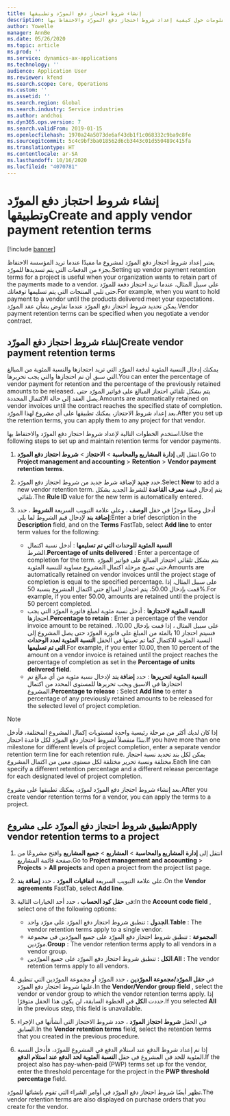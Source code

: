 ```yaml
---
title: إنشاء شروط احتجاز دفع المورّد وتطبيقها
description: يقدم هذا الموضوع معلومات حول كيفية إعداد شروط احتجاز دفع المورّد والاحتفاظ بها.
author: Yowelle
manager: AnnBe
ms.date: 05/26/2020
ms.topic: article
ms.prod: ''
ms.service: dynamics-ax-applications
ms.technology: ''
audience: Application User
ms.reviewer: kfend
ms.search.scope: Core, Operations
ms.custom: ''
ms.assetid: ''
ms.search.region: Global
ms.search.industry: Service industries
ms.author: andchoi
ms.dyn365.ops.version: 7
ms.search.validFrom: 2019-01-15
ms.openlocfilehash: 1970a24a5073de6af43db1f1c068332c9ba9c8fe
ms.sourcegitcommit: 5c4c9bf3ba018562d6cb3443c01d550489c415fa
ms.translationtype: HT
ms.contentlocale: ar-SA
ms.lasthandoff: 10/16/2020
ms.locfileid: "4070781"
---
```

# <a name="create-and-apply-vendor-payment-retention-terms"></a><span data-ttu-id="a757c-103">إنشاء شروط احتجاز دفع المورّد وتطبيقها</span><span class="sxs-lookup"><span data-stu-id="a757c-103">Create and apply vendor payment retention terms</span></span>

[!include [banner](../includes/banner.md)] 

<span data-ttu-id="a757c-104">يعتبر إعداد شروط احتجاز دفع المورّد لمشروع ما مفيدًا عندما تريد المؤسسة الاحتفاظ بجزء من الدفعات التي يتم تسديدها للمورّد.</span><span class="sxs-lookup"><span data-stu-id="a757c-104">Setting up vendor payment retention terms for a project is useful when your organization wants to retain part of the payments made to a vendor.</span></span> <span data-ttu-id="a757c-105">على سبيل المثال، عندما تريد احتجاز دفعة للمورّد حتى تلبي المنتجات التي يتم تسليمها توقعاتك.</span><span class="sxs-lookup"><span data-stu-id="a757c-105">For example, when you want to hold payment to a vendor until the products delivered meet your expectations.</span></span> <span data-ttu-id="a757c-106">يمكن تحديد شروط احتجاز دفع المورّد عندما تفاوض بشأن عقد المورّد.</span><span class="sxs-lookup"><span data-stu-id="a757c-106">Vendor payment retention terms can be specified when you negotiate a vendor contract.</span></span>

## <a name="create-vendor-payment-retention-terms"></a><span data-ttu-id="a757c-107">إنشاء شروط احتجاز دفع المورّد</span><span class="sxs-lookup"><span data-stu-id="a757c-107">Create vendor payment retention terms</span></span>

<span data-ttu-id="a757c-108">يمكنك إدخال النسبة المئوية لدفعة المورّد التي تريد احتجازها والنسبة المئوية من المبالغ التي سبق أن تم احتجازها والتي يجب تحريرها.</span><span class="sxs-lookup"><span data-stu-id="a757c-108">You can enter the percentage of vendor payment for retention and the percentage of the previously retained amounts to be released.</span></span> <span data-ttu-id="a757c-109">يتم بشكل تلقائي احتجاز المبالغ على فواتير المورّد حتى يصل العقد إلى حالة الاكتمال المحددة.</span><span class="sxs-lookup"><span data-stu-id="a757c-109">Amounts are automatically retained on vendor invoices until the contract reaches the specified state of completion.</span></span> <span data-ttu-id="a757c-110">بعد إعداد شروط الاحتجاز، يمكنك تطبيقها على أي مشروع لهذا المورّد.</span><span class="sxs-lookup"><span data-stu-id="a757c-110">After you set up the retention terms, you can apply them to any project for that vendor.</span></span>

<span data-ttu-id="a757c-111">استخدم الخطوات التالية لإعداد شروط احتجاز دفع المورّد والاحتفاظ بها.</span><span class="sxs-lookup"><span data-stu-id="a757c-111">Use the following steps to set up and maintain retention terms for vendor payments.</span></span> 

1. <span data-ttu-id="a757c-112">انتقل إلى **إدارة المشاريع والمحاسبة‬** > **الاحتجاز** > **شروط احتجاز دفع المورّد**.</span><span class="sxs-lookup"><span data-stu-id="a757c-112">Go to **Project management and accounting** > **Retention** > **Vendor payment retention terms**.</span></span>
2. <span data-ttu-id="a757c-113">حدد **جديد** لإضافة شرط جديد من شروط احتجاز دفع المورّد.</span><span class="sxs-lookup"><span data-stu-id="a757c-113">Select **New** to add a new vendor retention term.</span></span> <span data-ttu-id="a757c-114">يتم إدخال قيمة **معرف القاعدة** للشرط الجديد بشكل تلقائي.</span><span class="sxs-lookup"><span data-stu-id="a757c-114">The **Rule ID** value for the new term is automatically entered.</span></span> 
3. <span data-ttu-id="a757c-115">أدخل وصفًا موجزًا في حقل **الوصف** ، وعلى علامة التبويب السريعة **الشروط** ، حدد **إضافة بند** لإدخال قيم الشروط لما يلي:</span><span class="sxs-lookup"><span data-stu-id="a757c-115">Enter a brief description in the **Description** field, and on the **Terms** FastTab, select **Add line** to enter term values for the following:</span></span>

   - <span data-ttu-id="a757c-116">**النسبة المئوية للوحدات التي تم تسليمها** : أدخل نسبة اكتمال الشرط.</span><span class="sxs-lookup"><span data-stu-id="a757c-116">**Percentage of units delivered** : Enter a percentage of completion for the term.</span></span> <span data-ttu-id="a757c-117">يتم بشكل تلقائي احتجاز المبالغ على فواتير المورّد حتى تصبح مرحلة اكتمال المشروع مساوية للنسبة المئوية.</span><span class="sxs-lookup"><span data-stu-id="a757c-117">Amounts are automatically retained on vendor invoices until the project stage of completion is equal to the specified percentage.</span></span> <span data-ttu-id="a757c-118">على سبيل المثال، إذا قمت بإدخال 50.00، يتم احتجاز المبالغ حتى اكتمال المشروع بنسبة 50%.</span><span class="sxs-lookup"><span data-stu-id="a757c-118">For example, if you enter 50.00, amounts are retained until the project is 50 percent completed.</span></span>
   - <span data-ttu-id="a757c-119">**النسبة المئوية لاحتجازها** : أدخل نسبة مئوية لمبلغ فاتورة المورّد التي يجب احتجازها.</span><span class="sxs-lookup"><span data-stu-id="a757c-119">**Percentage to retain** : Enter a percentage of the vendor invoice amount to be retained.</span></span> <span data-ttu-id="a757c-120">على سبيل المثال ، إذا قمت بإدخال 10.00، فسيتم احتجاز 10 بالمئة من المبلغ على فاتورة المورّد حتى يصل المشروع إلى النسبة المئوية للاكتمال كما تم تعيينها في الحقل **النسبة المئوية لعدد الوحدات التي تم تسليمها**.</span><span class="sxs-lookup"><span data-stu-id="a757c-120">For example, if you enter 10.00, then 10 percent of the amount on a vendor invoice is retained until the project reaches the percentage of completion as set in the **Percentage of units delivered field**.</span></span>
   - <span data-ttu-id="a757c-121">**النسبة المئوية لتحريرها** : حدد **إضافة بند** لإدخال نسبة مئوية من أي مبالغ تم احتجازها في الاسبق ويجب تحريرها للمستوى المحدد من اكتمال المشروع.</span><span class="sxs-lookup"><span data-stu-id="a757c-121">**Percentage to release** : Select **Add line** to enter a percentage of any previously retained amounts to be released for the selected level of project completion.</span></span>

> [!NOTE]
> <span data-ttu-id="a757c-122">إذا كان لديك أكثر من مرحلة رئيسية واحدة لمستويات إكمال المشروع المختلفة، فأدخل بندًا منفصلاً لشروط احتجاز دفع المورّد لكل قاعدة احتجاز.</span><span class="sxs-lookup"><span data-stu-id="a757c-122">If you have more than one milestone for different levels of project completion, enter a separate vendor retention term line for each retention rule.</span></span> <span data-ttu-id="a757c-123">يمكن لكل بند تحديد نسبة احتجاز مختلفة ونسبة تحرير مختلفة لكل مستوى معين من اكتمال المشروع.</span><span class="sxs-lookup"><span data-stu-id="a757c-123">Each line can specify a different retention percentage and a different release percentage for each designated level of project completion.</span></span>

<span data-ttu-id="a757c-124">بعد إنشاء شروط احتجاز دفع المورّد لمورّد، يمكنك تطبيقها على مشروع.</span><span class="sxs-lookup"><span data-stu-id="a757c-124">After you create vendor retention terms for a vendor, you can apply the terms to a project.</span></span>

## <a name="apply-vendor-retention-terms-to-a-project"></a><span data-ttu-id="a757c-125">تطبيق شروط احتجاز دفع المورّد على مشروع</span><span class="sxs-lookup"><span data-stu-id="a757c-125">Apply vendor retention terms to a project</span></span>

1. <span data-ttu-id="a757c-126">انتقل إلى **إدارة المشاريع والمحاسبة‬** > **المشاريع** > **جميع المشاريع** وافتح مشروعًا من صفحة قائمة المشاريع.</span><span class="sxs-lookup"><span data-stu-id="a757c-126">Go to **Project management and accounting** > **Projects** > **All projects** and open a project from the project list page.</span></span>
2. <span data-ttu-id="a757c-127">على علامة التبويب السريعة **اتفاقيات المورّد** ، حدد **إضافة بند**.</span><span class="sxs-lookup"><span data-stu-id="a757c-127">On the **Vendor agreements** FastTab, select **Add line**.</span></span>
3. <span data-ttu-id="a757c-128">في **حقل كود الحساب** ، حدد أحد الخيارات التالية:</span><span class="sxs-lookup"><span data-stu-id="a757c-128">In the **Account code field** , select one of the following options:</span></span> 

   - <span data-ttu-id="a757c-129">**الجدول** : تنطبق شروط احتجاز دفع المورّد على مورّد واحد.</span><span class="sxs-lookup"><span data-stu-id="a757c-129">**Table** : The vendor retention terms apply to a single vendor.</span></span>
   - <span data-ttu-id="a757c-130">**المجموعة** : تنطبق شروط احتجاز دفع المورّد على جميع المورّدين في مجموعة مورّدين.</span><span class="sxs-lookup"><span data-stu-id="a757c-130">**Group** : The vendor retention terms apply to all vendors in a vendor group.</span></span>
   - <span data-ttu-id="a757c-131">**الكل** : تنطبق شروط احتجاز دفع المورّد على جميع المورّدين.</span><span class="sxs-lookup"><span data-stu-id="a757c-131">**All** : The vendor retention terms apply to all vendors.</span></span>

4. <span data-ttu-id="a757c-132">في **حقل المورّد/مجموعة المورّدين** ، حدد المورّد أو مجموعة المورّدين التي تنطبق عليها شروط احتجاز دفع المورّد.</span><span class="sxs-lookup"><span data-stu-id="a757c-132">In the **Vendor/Vendor group field** , select the vendor or vendor group to which the vendor retention terms apply.</span></span> <span data-ttu-id="a757c-133">إذا حددت **الكل** في الخطوة السابقة، لن يكون هذا الحقل متوفرًا.</span><span class="sxs-lookup"><span data-stu-id="a757c-133">If you selected **All** in the previous step, this field is unavailable.</span></span>
5. <span data-ttu-id="a757c-134">في الحقل **شروط احتجاز المورّد** ، حدد شروط الاحتجاز التي أنشأتها في الإجراء السابق.</span><span class="sxs-lookup"><span data-stu-id="a757c-134">In the **Vendor retention terms** field, select the retention terms that you created in the previous procedure.</span></span>
6. <span data-ttu-id="a757c-135">إذا تم إعداد شروط الدفع عند استلام الدفع في المشروع للمورّد، فأدخل النسبة المئوية للحد في المشروع في حقل **النسبة المئوية لحد الدفع عند استلام الدفع**.</span><span class="sxs-lookup"><span data-stu-id="a757c-135">If the project also has pay-when-paid (PWP) terms set up for the vendor, enter the threshold percentage for the project in the **PWP threshold percentage** field.</span></span>

<span data-ttu-id="a757c-136">تظهر أيضًا شروط احتجاز دفع المورّد في أوامر الشراء التي تقوم بإنشائها للمورّد.</span><span class="sxs-lookup"><span data-stu-id="a757c-136">The vendor retention terms are also displayed on purchase orders that you create for the vendor.</span></span>
